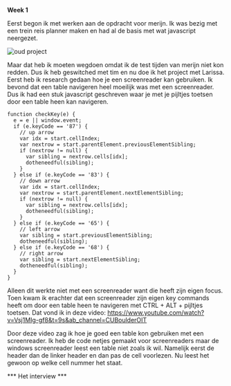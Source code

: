 
**Week 1**

Eerst begon ik met werken aan de opdracht voor merijn. Ik was bezig met een trein reis planner maken en had al de basis met wat javascript neergezet.

![oud project](https://user-images.githubusercontent.com/43068118/164673914-8ee279fd-48ac-4f9c-9456-390c0223df0c.png)

Maar dat heb ik moeten wegdoen omdat ik de test tijden van merijn niet kon redden. Dus ik heb geswitched met tim en nu doe ik het project met Larissa. Eerst heb ik research gedaan hoe je een screenreader kan gebruiken. Ik bevond dat een table navigeren heel moeilijk was met een screenreader. Dus ik had een stuk javascript geschreven waar je met je pijltjes toetsen door een table heen kan navigeren.

```
function checkKey(e) {
  e = e || window.event;
  if (e.keyCode == '87') {
    // up arrow
    var idx = start.cellIndex;
    var nextrow = start.parentElement.previousElementSibling;
    if (nextrow != null) {
      var sibling = nextrow.cells[idx];
      dotheneedful(sibling);
    }
  } else if (e.keyCode == '83') {
    // down arrow
    var idx = start.cellIndex;
    var nextrow = start.parentElement.nextElementSibling;
    if (nextrow != null) {
      var sibling = nextrow.cells[idx];
      dotheneedful(sibling);
    }
  } else if (e.keyCode == '65') {
    // left arrow
    var sibling = start.previousElementSibling;
    dotheneedful(sibling);
  } else if (e.keyCode == '68') {
    // right arrow
    var sibling = start.nextElementSibling;
    dotheneedful(sibling);
  }
}
```

Alleen dit werkte niet met een screenreader want die heeft zijn eigen focus. Toen kwam ik erachter dat een screenreader zijn eigen key commands heeft om door een table heen te navigeren met CTRL + ALT + pijltjes toetsen. Dat vond ik in deze video:
https://www.youtube.com/watch?v=Vsj1MIg-gf8&t=9s&ab_channel=CUBoulderOIT

Door deze video zag ik hoe je goed een table kon gebruiken met een screenreader. Ik heb de code netjes gemaakt voor screenreaders maar de windows screenreader leest een table niet zoals ik wil. Namelijk eerst de header dan de linker header en dan pas de cell voorlezen. Nu leest het gewoon op welke cell nummer het staat. 

*** Het interview ***




